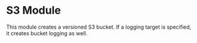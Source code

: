 # S3 Module

This module creates a versioned S3 bucket. If a logging target is specified, it creates bucket logging as well.
